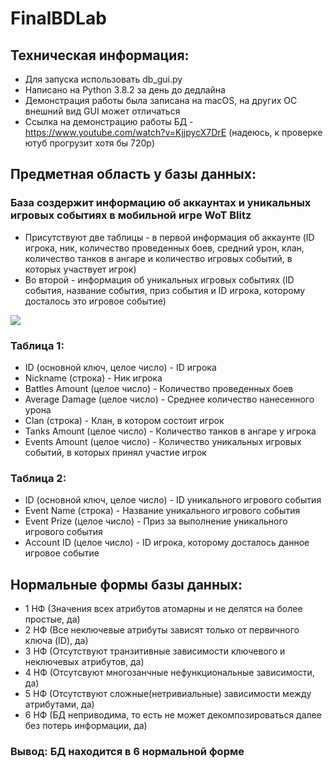 # FinalBDLab

## Техническая информация:

- Для запуска использовать db_gui.py
- Написано на Python 3.8.2 за день до дедлайна
- Демонстрация работы была записана на macOS, на других ОС внешний вид GUI может отличаться
- Ссылка на демонстрацию работы БД - https://www.youtube.com/watch?v=KjjpycX7DrE (надеюсь, к проверке ютуб прогрузит хотя бы 720р)

## Предметная область у базы данных:
### База создержит информацию об аккаунтах и уникальных игровых событиях в мобильной игре WoT Blitz
- Присутствуют две таблицы - в первой информация об аккаунте (ID игрока, ник, количество проведенных боев, средний урон, клан, количество танков в ангаре и количество игровых событий, в которых участвует игрок)
- Во второй - информация об уникальных игровых событиях (ID события, название события, приз события и ID игрока, которому досталось это игровое событие)

![](https://imgur.com/a/MFg0gQv)

### Таблица 1:
- ID (основной ключ, целое число) - ID игрока
- Nickname (строка) - Ник игрока
- Battles Amount (целое число) - Количество проведенных боев
- Average Damage (целое число) - Среднее количество нанесенного урона
- Clan (строка) - Клан, в котором состоит игрок
- Tanks Amount (целое число) - Количество танков в ангаре у игрока
- Events Amount (целое число) - Количество уникальных игровых событий, в которых принял участие игрок

### Таблица 2: 
- ID (основной ключ, целое число) - ID уникального игрового события
- Event Name (строка) - Название уникального игрового события
- Event Prize (целое число) - Приз за выполнение уникального игрового события
- Account ID (целое число) - ID игрока, которому досталось данное игровое событие


## Нормальные формы базы данных:
- 1 НФ (Значения всех атрибутов атомарны и не делятся на более простые, да)
- 2 НФ (Все неключевые атрибуты зависят только от первичного ключа (ID), да)
- 3 НФ (Отсутствуют транзитивные зависимости ключевого и неключевых атрибутов, да)
- 4 НФ (Отсутсвуют многозанчные нефункциональные зависимости, да)
- 5 НФ (Отсутствуют сложные(нетривиальные) зависимости между атрибутами, да)
- 6 НФ (БД неприводима, то есть не может декомпозироваться далее без потерь информации, да)
### Вывод: БД находится в 6 нормальной форме

